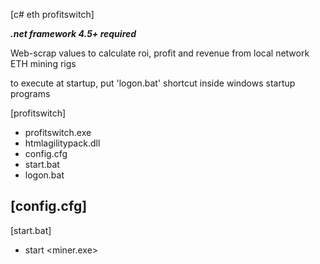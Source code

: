 [c# eth profitswitch]

***.net framework 4.5+ required***

Web-scrap values to calculate roi, profit and revenue 
from local network ETH mining rigs

to execute at startup, put 'logon.bat' shortcut inside windows startup programs

[profitswitch]
- profitswitch.exe
- htmlagilitypack.dll
- config.cfg
- start.bat
- logon.bat

<help>

[config.cfg]
- 

[start.bat]
- start <miner.exe> <args>